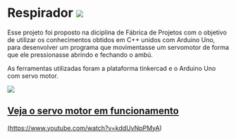 # Respirador  <img src=         "https://lh3.googleusercontent.com/pw/AL9nZEVQl-XhuZe9ws25j7yV5fVEtLWLoh-wzf_o1p_l9Lv3JMSWSq1Yl-jR6AwZIcRxiVBLniR7lG5us-y2kIRXyNpDnGrAEcmdkLweloMzjjBo5RnUgM3LO9IOK9Mt9tLDfy71QaNyUj6_bXGbsObXUp4=s24-no?authuser=0"/>

Esse projeto foi proposto na diciplina de Fábrica de Projetos com o objetivo de  utilizar os conhecimentos obtidos em C++ unidos com Arduino Uno, para desenvolver um programa que movimentasse um servomotor de forma que ele pressionasse abrindo e fechando o ambú.

As ferramentas utilizadas foram a plataforma tinkercad e o Arduino Uno com servo motor.

<div align="left">
  <a href="https://github.com/isabela-reis">
  <img src="https://lh3.googleusercontent.com/pw/AL9nZEWVCrpIqsB2NbWa7lfxlHIYN9jTrOudyqjAECeWIpiG7XLLHgnM8u-hhK0n251LPclCV8wEjv3AY_Gh1YRHGh-beBSVdv64HO9PSJRT24TLEw5H8ZdFPHK8WePfyaWqii6FNlTXRlWOyfRzxC9o01I=w523-h619-no?authuser=0"/>
</div>

## Veja o servo motor em funcionamento

(https://www.youtube.com/watch?v=kddUvNpPMyA)
